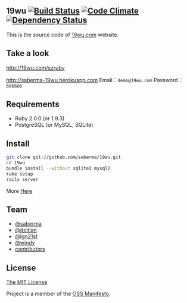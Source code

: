 ## 19wu [![Build Status](https://travis-ci.org/saberma/19wu.png?branch=master)](https://travis-ci.org/saberma/19wu) [![Code Climate](https://codeclimate.com/github/saberma/19wu.png)](https://codeclimate.com/github/saberma/19wu) [![Dependency Status](https://gemnasium.com/saberma/19wu.png)](https://gemnasium.com/saberma/19wu)

This is the source code of [19wu.com](http://19wu.com) website.

## Take a look

http://19wu.com/szruby

http://saberma-19wu.herokuapp.com
Email：`demo@19wu.com`
Password：`666666`

## Requirements

* Ruby 2.0.0 (or 1.9.3)
* PostgreSQL (or MySQL, SQLite)

## Install

```bash
git clone git://github.com/saberma/19wu.git
cd 19wu
bundle install --without sqlite3 mysql2
rake setup
rails server
```

More [Here](https://github.com/saberma/19wu/issues/19)

## Team

* [@saberma](https://github.com/saberma)
* [@doitian](https://github.com/doitian)
* [@lgn21st](https://github.com/lgn21st)
* [@windy](https://github.com/windy)
* [contributors](https://github.com/saberma/19wu/graphs/contributors)

## License

[The MIT License](https://github.com/saberma/19wu/blob/master/LICENSE)

Project is a member of the [OSS Manifesto](http://ossmanifesto.org).
